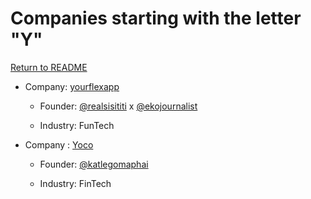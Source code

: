 # Companies starting with the letter "Y"

[Return to README](../README.md)

- Company: [yourflexapp](https://flex.com.ng/)

  - Founder: [@realsisititi](https://twitter.com/realsisititi) x [@ekojournalist](https://twitter.com/ekojornalist)

  - Industry: FunTech

- Company : [Yoco](https://www.yoco.com/za/)

  - Founder: [@katlegomaphai](http://twitter.com/katlegomaphai) 
  
  - Industry: FinTech
